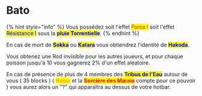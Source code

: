 # Bato

{% hint style="info" %}
Vous possédez soit l'effet <mark style="color:red;">Force I</mark> soit l'effet <mark style="color:blue;">Résistance I</mark> sous la <mark style="color:blue;">**pluie Torrentielle**</mark>.
{% endhint %}

En cas de mort de <mark style="color:blue;">**Sokka**</mark> ou <mark style="color:blue;">**Katara**</mark> vous obtiendrez l'identité de <mark style="color:blue;">**Hakoda**</mark>.

Vous obtenez une Rod invisible pour les autres joueurs, et pour chaque poisson jusqu'à 10 vous gagnerez 2% d'un effet aléatoire.

En cas de présence de plus de 4 membres des <mark style="color:blue;">**Tribus de l'Eau**</mark> autour de vous ( 35 blocks ) ( <mark style="color:orange;">**Hama**</mark> et la <mark style="color:red;">**Sorcière des Marais**</mark> compte pour ce pouvoir ) vous aurez alors un "?" qui apparaîtra au dessus de votre hotbar.

